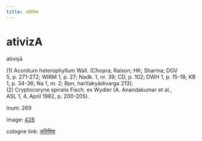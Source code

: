 ```yaml
---
title: अतिविषा
---
```


# ativizA

ativiṣā  <div n="P" />(1) Aconitum heterophyllum Wall. (Chopra; Raison; HK; Sharma; DGV <div n="lb" />5, p. 271-272; WIRM 1, p. 27; Nadk. 1, nr. 39; CD, p. 102; DWH 1, p. 15-18; KB <div n="lb" />1, p. 34-36; Na 1, nr. 2; Bpn, harītakyādivarga 213); <div n="P" />(2) Cryptocoryne spiralis Fisch. ex Wydler (A. Anandakumar et al., <div n="lb" />ASL 1, 4, April 1982, p. 200-205).

lnum: 269

image: [428](https://www.sanskrit-lexicon.uni-koeln.de/scans/csl-apidev/servepdf.php?dict=snp&page=428)

cologne link: [अतिविषा](https://sanskrit-lexicon.uni-koeln.de/scans/csl-apidev/getword.php?dict=snp&key=अतिविषा)

